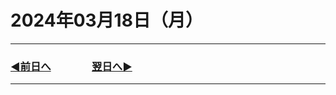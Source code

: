 # 2024年03月18日（月）

---

### [◀️前日へ](https://github.com/yuasys/chatty-journal/blob/main/2024/03/2024-03-17.md)&emsp;&emsp;&emsp;&emsp;[翌日へ▶️](https://github.com/yuasys/chatty-journal/blob/main/2024/03/2024-03-19.md)

---
